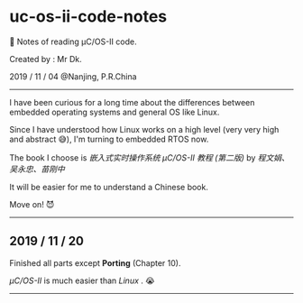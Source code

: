 # uc-os-ii-code-notes

🔌 Notes of reading μC/OS-II code.

Created by : Mr Dk.

2019 / 11 / 04 @Nanjing, P.R.China

---

I have been curious for a long time about the differences between embedded operating systems and general OS like Linux.

Since I have understood how Linux works on a high level (very very high and abstract 😅), I'm turning to embedded RTOS now.

The book I choose is _嵌入式实时操作系统 μC/OS-II 教程 (第二版)_ by _程文娟、吴永忠、苗刚中_

It will be easier for me to understand a Chinese book.

Move on! 😈

---

## 2019 / 11 / 20

Finished all parts except __Porting__ (Chapter 10).

_μC/OS-II_ is much easier than _Linux_ . 😭

---

